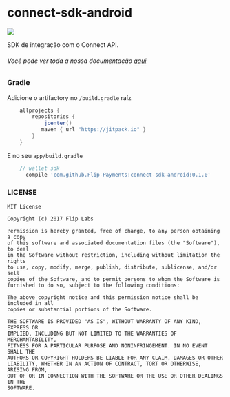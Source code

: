 # connect-sdk-android
[![](https://jitpack.io/v/Flip-Payments/connect-sdk-android.svg)](https://jitpack.io/#Flip-Payments/connect-sdk-android)

SDK de integração com o Connect API.

###### Você pode ver toda a nossa documentação [aqui](https://github.com/Flip-Payments/connect-sdk-android/wiki/Getting-Started)

### Gradle

Adicione o artifactory no `/build.gradle` raíz

```gradle
    allprojects {
        repositories {
            jcenter()
           maven { url "https://jitpack.io" }
        }
    }
```

E no seu `app/build.gradle`
```gradle
    // wallet sdk
      compile 'com.github.Flip-Payments:connect-sdk-android:0.1.0'
```

### LICENSE
```
MIT License

Copyright (c) 2017 Flip Labs

Permission is hereby granted, free of charge, to any person obtaining a copy
of this software and associated documentation files (the "Software"), to deal
in the Software without restriction, including without limitation the rights
to use, copy, modify, merge, publish, distribute, sublicense, and/or sell
copies of the Software, and to permit persons to whom the Software is
furnished to do so, subject to the following conditions:

The above copyright notice and this permission notice shall be included in all
copies or substantial portions of the Software.

THE SOFTWARE IS PROVIDED "AS IS", WITHOUT WARRANTY OF ANY KIND, EXPRESS OR
IMPLIED, INCLUDING BUT NOT LIMITED TO THE WARRANTIES OF MERCHANTABILITY,
FITNESS FOR A PARTICULAR PURPOSE AND NONINFRINGEMENT. IN NO EVENT SHALL THE
AUTHORS OR COPYRIGHT HOLDERS BE LIABLE FOR ANY CLAIM, DAMAGES OR OTHER
LIABILITY, WHETHER IN AN ACTION OF CONTRACT, TORT OR OTHERWISE, ARISING FROM,
OUT OF OR IN CONNECTION WITH THE SOFTWARE OR THE USE OR OTHER DEALINGS IN THE
SOFTWARE.

```

